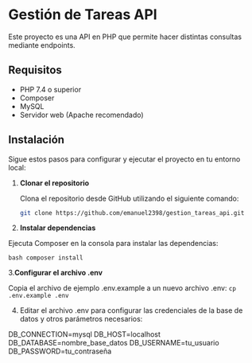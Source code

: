# Gestión de Tareas API

Este proyecto es una API en PHP que permite hacer distintas consultas mediante endpoints.

## Requisitos

- PHP 7.4 o superior
- Composer
- MySQL
- Servidor web (Apache recomendado)

## Instalación

Sigue estos pasos para configurar y ejecutar el proyecto en tu entorno local:

1. **Clonar el repositorio**

   Clona el repositorio desde GitHub utilizando el siguiente comando:

   ```bash
   git clone https://github.com/emanuel2398/gestion_tareas_api.git
   
2. **Instalar dependencias**

Ejecuta Composer en la consola para instalar las dependencias:

```bash composer install ```

3.**Configurar el archivo .env**

Copia el archivo de ejemplo .env.example a un nuevo archivo .env:
```cp .env.example .env ```

4. Editar el archivo .env para configurar las credenciales de la base de datos y otros parámetros necesarios:
   
DB_CONNECTION=mysql
DB_HOST=localhost
DB_DATABASE=nombre_base_datos
DB_USERNAME=tu_usuario
DB_PASSWORD=tu_contraseña
